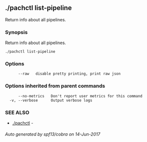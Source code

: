 ## ./pachctl list-pipeline

Return info about all pipelines.

### Synopsis


Return info about all pipelines.

```
./pachctl list-pipeline
```

### Options

```
      --raw   disable pretty printing, print raw json
```

### Options inherited from parent commands

```
      --no-metrics   Don't report user metrics for this command
  -v, --verbose      Output verbose logs
```

### SEE ALSO
* [./pachctl](./pachctl.md)	 - 

###### Auto generated by spf13/cobra on 14-Jun-2017
